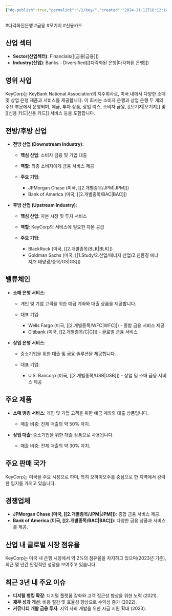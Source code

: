 ```yaml
---
{"dg-publish":true,"permalink":"/2/key/","created":"2024-11-12T10:12:10.726+09:00","updated":"2025-06-03T20:05:59.731+09:00"}
---
```


#다각화된은행 #금융 #모기지 #신용카드 

## 산업 섹터

- **Sector(산업섹터)**: Financials([[금융\|금융]])
- **Industry(산업)**: Banks - Diversified([[다각화된 은행\|다각화된 은행]])

## 영위 사업

KeyCorp는 KeyBank National Association의 지주회사로, 미국 내에서 다양한 소매 및 상업 은행 제품과 서비스를 제공합니다. 이 회사는 소비자 은행과 상업 은행 두 개의 주요 부문에서 운영되며, 예금, 투자 상품, 상업 리스, 소비자 금융, [[모기지\|모기지]] 및 [[신용 카드\|신용 카드]] 서비스 등을 포함합니다.

## 전방/후방 산업

- **전방 산업 (Downstream Industry)**:
    
    - **핵심 산업**: 소비자 금융 및 기업 대출
    - **역할**: 최종 소비자에게 금융 서비스 제공
    - **주요 기업**:
        
        - JPMorgan Chase (미국, [[2.개별종목/JPM\|JPM]])
        - Bank of America (미국, [[2.개별종목/BAC\|BAC]])
        
    
- **후방 산업 (Upstream Industry)**:
    
    - **핵심 산업**: 자본 시장 및 투자 서비스
    - **역할**: KeyCorp의 서비스에 필요한 자본 공급
    - **주요 기업**:
        
        - BlackRock (미국, [[2.개별종목/BLK\|BLK]])
        - Goldman Sachs (미국, [[1.Study/2.산업/에너지 산업/2.친환경 에너지/2.태양광/종목/GS\|GS]])
        
    

## 밸류체인

- **소매 은행 서비스**:
    
    - 개인 및 기업 고객을 위한 예금 계좌와 대출 상품을 제공합니다.
    - 대표 기업:
        
        - Wells Fargo (미국, [[2.개별종목/WFC\|WFC]]) - 종합 금융 서비스 제공
        - Citibank (미국, [[2.개별종목/C\|C]]) - 글로벌 금융 서비스
        
    
- **상업 은행 서비스**:
    
    - 중소기업을 위한 대출 및 금융 솔루션을 제공합니다.
    - 대표 기업:
        
        - U.S. Bancorp (미국, [[2.개별종목/USB\|USB]]) - 상업 및 소매 금융 서비스 제공
        
    

## 주요 제품

- **소매 뱅킹 서비스**: 개인 및 기업 고객을 위한 예금 계좌와 대출 상품입니다.
    
    - 매출 비중: 전체 매출의 약 50% 차지.
    
- **상업 대출**: 중소기업을 위한 대출 상품으로 사용됩니다.
    
    - 매출 비중: 전체 매출의 약 30% 차지.
    

## 주요 판매 국가

KeyCorp는 미국을 주요 시장으로 하며, 특히 오하이오주를 중심으로 한 지역에서 강력한 입지를 가지고 있습니다.

## 경쟁업체

- **JPMorgan Chase (미국, [[2.개별종목/JPM\|JPM]])**: 종합 금융 서비스 제공.
- **Bank of America (미국, [[2.개별종목/BAC\|BAC]])**: 다양한 금융 상품과 서비스를 제공.

## 산업 내 글로벌 시장 점유율

KeyCorp는 미국 내 은행 시장에서 약 2%의 점유율을 차지하고 있으며(2023년 기준), 최근 몇 년간 안정적인 성장을 보여주고 있습니다.

## 최근 3년 내 주요 이슈

- **디지털 뱅킹 확장**: 디지털 플랫폼 강화와 고객 접근성 향상을 위한 노력 (2021).
- **재무 성과 개선**: 비용 절감 및 효율성 향상으로 수익성 증가 (2022).
- **커뮤니티 개발 금융 투자**: 지역 사회 개발을 위한 자금 지원 확대 (2023).